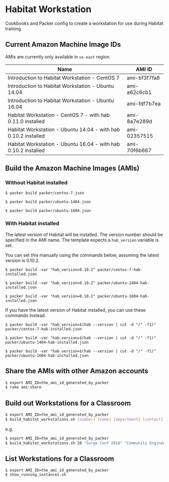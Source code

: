# Habitat Workstation

Cookbooks and Packer config to create a workstation for use during Habitat training.

## Current Amazon Machine Image IDs

AMIs are currently only available in `us-east` region.

Name|AMI ID
----|-----
Introduction to Habitat Workstation - CentOS 7|ami-bf3f7fa8
Introduction to Habitat Workstation - Ubuntu 14.04|ami-a62c6cb1
Introduction to Habitat Workstation - Ubuntu 16.04|ami-fdf7b7ea
Habitat Workstation - CentOS 7 - with hab 0.11.0 installed|ami-8a7e289d
Habitat Workstation - Ubuntu 14.04 - with hab 0.10.2 installed|ami-02357515
Habitat Workstation - Ubuntu 16.04 - with hab 0.10.2 installed|ami-70f6b667

## Build the Amazon Machine Images (AMIs)

### Without Habitat installed

`$ packer build packer/centos-7.json`

`$ packer build packer/ubuntu-1404.json`

`$ packer build packer/ubuntu-1604.json`

### With Habitat installed

The latest version of Habitat will be installed.  The version number should be specified in the AMI name.  The template expects a `hab_version` variable is set.

You can set this manually using the commands below, assuming the latest version is 0.10.2.

`$ packer build -var "hab_version=0.10.2" packer/centos-7-hab-installed.json`

`$ packer build -var "hab_version=0.10.2" packer/ubuntu-1404-hab-installed.json`

`$ packer build -var "hab_version=0.10.2" packer/ubuntu-1604-hab-installed.json`

If you have the latest version of Habitat installed, you can use these commands instead.

`$ packer build -var "hab_version=$(hab --version | cut -d "/" -f1)" packer/centos-7-hab-installed.json`

`$ packer build -var "hab_version=$(hab --version | cut -d "/" -f1)"  packer/ubuntu-1404-hab-installed.json`

`$ packer build -var "hab_version=$(hab --version | cut -d "/" -f1)"  packer/ubuntu-1604-hab-installed.json`

## Share the AMIs with other Amazon accounts

```bash
$ export AMI_ID=the_ami_id_generated_by_packer
$ rake ami:share
```

## Build out Workstations for a Classroom

```bash
$ export AMI_ID=the_ami_id_generated_by_packer
$ build_habitat_workstations.sh [number] [name] [department] [contact] [project] [termination-date]
```

e.g.
```bash
$ export AMI_ID=the_ami_id_generated_by_packer
$ build_habitat_workstations.sh 20 "Surge Conf 2016" "Community Engineering" "Nathen Harvey" "Surge" "2016-09-23"
```

## List Workstations for a Classroom

```
$ export AMI_ID=the_ami_id_generated_by_packer
$ show_running_instances.sh
```
